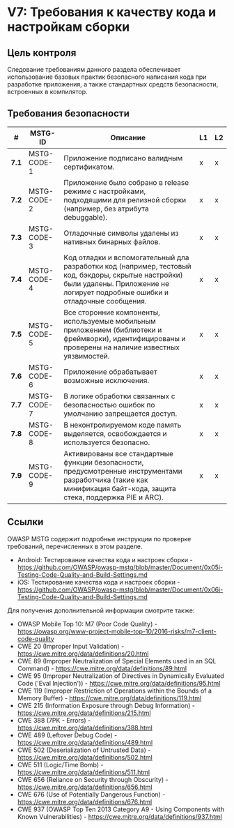 # V7: Требования к качеству кода и настройкам сборки

## Цель контроля

Следование требованиям данного раздела обеспечивает использование базовых практик безопасного написания кода при разработке приложения, а также стандартных средств безопасности, встроенных в компилятор.

## Требования безопасности

| # | MSTG-ID | Описание | L1 | L2 |
| -- | ---------- | ---------------------- | - | - |
| **7.1** | MSTG-CODE-1 | Приложение подписано валидным сертификатом. | x | x |
| **7.2** | MSTG-CODE-2 | Приложение было собрано в release режиме с настройками, подходящими для релизной сборки (например, без атрибута debuggable). | x | x |
| **7.3** | MSTG-CODE-3 | Отладочные символы удалены из нативных бинарных файлов. | x | x |
| **7.4** | MSTG-CODE-4 | Kод отладки и вспомогательный дла разработки код (например, тестовый код, бэкдоры, скрытые настройки) были удалены. Приложение не логирует подробные ошибки и отладочные сообщения. | x | x |
| **7.5** | MSTG-CODE-5 | Все сторонние компоненты, используемые мобильным приложением (библиотеки и фреймворки), идентифицированы и проверены на наличие известных уязвимостей. | x | x |
| **7.6** | MSTG-CODE-6 | Приложение обрабатывает возможные исключения.| x | x |
| **7.7** | MSTG-CODE-7 | В логике обработки связанных с безопасностью ошибок по умолчанию запрещается доступ. | x | x |
| **7.8** | MSTG-CODE-8 | В неконтролируемом коде память выделяется, освобождается и используется безопасно.  | x | x |
| **7.9** | MSTG-CODE-9 | Активированы все стандартные функции безопасности, предусмотренные инструментами разработчика (такие как минификация байт-кода, защита стека, поддержка PIE и ARC). | x | x |

## Ссылки

OWASP MSTG содержит подробные инструкции по проверке требований, перечисленных в этом разделе.

- Android: Тестирование качества кода и настроек сборки - <https://github.com/OWASP/owasp-mstg/blob/master/Document/0x05i-Testing-Code-Quality-and-Build-Settings.md>
- iOS: Тестирование качества кода и настроек сборки - <https://github.com/OWASP/owasp-mstg/blob/master/Document/0x06i-Testing-Code-Quality-and-Build-Settings.md>

Для получения дополнительной информации смотрите также:

- OWASP Mobile Top 10: M7 (Poor Code Quality) - <https://owasp.org/www-project-mobile-top-10/2016-risks/m7-client-code-quality>
- CWE 20 (Improper Input Validation) - <https://cwe.mitre.org/data/definitions/20.html>
- CWE 89 (Improper Neutralization of Special Elements used in an SQL Command) - <https://cwe.mitre.org/data/definitions/89.html>
- CWE 95 (Improper Neutralization of Directives in Dynamically Evaluated Code ('Eval Injection')) - <https://cwe.mitre.org/data/definitions/95.html>
- CWE 119 (Improper Restriction of Operations within the Bounds of a Memory Buffer) - <https://cwe.mitre.org/data/definitions/119.html>
- CWE 215 (Information Exposure through Debug Information) - <https://cwe.mitre.org/data/definitions/215.html>
- CWE 388 (7PK - Errors) - <https://cwe.mitre.org/data/definitions/388.html>
- CWE 489 (Leftover Debug Code) - <https://cwe.mitre.org/data/definitions/489.html>
- CWE 502 (Deserialization of Untrusted Data) - <https://cwe.mitre.org/data/definitions/502.html>
- CWE 511 (Logic/Time Bomb) - <https://cwe.mitre.org/data/definitions/511.html>
- CWE 656 (Reliance on Security through Obscurity) - <https://cwe.mitre.org/data/definitions/656.html>
- CWE 676 (Use of Potentially Dangerous Function)  - <https://cwe.mitre.org/data/definitions/676.html>
- CWE 937 (OWASP Top Ten 2013 Category A9 - Using Components with Known Vulnerabilities) - <https://cwe.mitre.org/data/definitions/937.html>
